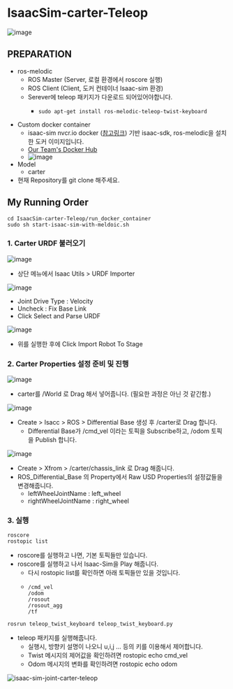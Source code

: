 # IsaacSim-carter-Teleop
![image](https://user-images.githubusercontent.com/69780812/129903573-0dbb98df-da47-4c87-ab13-d8683fcc0848.png)
## PREPARATION
- ros-melodic
  - ROS Master (Server, 로컬 환경에서 roscore 실행) 
  - ROS Client (Client, 도커 컨테이너 Isaac-sim 환경)
  - Serever에 teleop 패키지가 다운로드 되어있어야합니다.
    - ```shell
      sudo apt-get install ros-melodic-teleop-twist-keyboard
      ```
- Custom docker container
  - isaac-sim nvcr.io docker ([참고링크](https://docs.nvidia.com/ngc/ngc-overview/index.html#generating-api-key)) 기반 isaac-sdk, ros-melodic을 설치한 도커 이미지입니다.
  - [Our Team's Docker Hub](https://hub.docker.com/orgs/lottoworld777/repositories)
  - ![image](https://user-images.githubusercontent.com/69780812/129685629-71147ca7-b776-4600-a402-25bc2de71ac0.png)
- Model
  - carter
- 현재 Repository를 git clone 해주세요.
## My Running Order
```shell
cd IsaacSim-carter-Teleop/run_docker_container
sudo sh start-isaac-sim-with-meldoic.sh
```
### 1. Carter URDF 불러오기
![image](https://user-images.githubusercontent.com/69780812/129904216-45c73be0-6eeb-4c29-9685-a79175bb5458.png)
- 상단 메뉴에서 Isaac Utils > URDF Importer

![image](https://user-images.githubusercontent.com/69780812/129904351-74f53761-6b6e-4727-9203-3f051325792e.png)
- Joint Drive Type : Velocity
- Uncheck : Fix Base Link
- Click Select and Parse URDF

![image](https://user-images.githubusercontent.com/69780812/129904443-48e05415-7e9e-46a1-99ee-e23d9693779e.png)
- 위를 실행한 후에 Click Import Robot To Stage

### 2. Carter Properties 설정 준비 및 진행
![image](https://user-images.githubusercontent.com/69780812/129905467-cf7798a2-f6f4-473b-9cea-016aea018529.png)
- carter를 /World 로 Drag 해서 넣어줍니다. (필요한 과정은 아닌 것 같긴함.)

![image](https://user-images.githubusercontent.com/69780812/129905137-0260d966-408e-43a2-81e3-d7e32d4a5544.png)
- Create > Isacc > ROS > Differential Base 생성 후 /carter로 Drag 합니다.
  - Differential Base가 /cmd_vel 이라는 토픽을 Subscribe하고, /odom 토픽을 Publish 합니다.

![image](https://user-images.githubusercontent.com/69780812/129905771-5e8d5f6b-637d-431d-bd3d-d2cebf39954b.png)
- Create > Xfrom > /carter/chassis_link 로 Drag 해줍니다.
- ROS_Differential_Base 의 Property에서 Raw USD Properties의 설정값들을 변경해줍니다.
  - leftWheelJointName : left_wheel
  - rightWheelJointName : right_wheel

### 3. 실행
```shell
roscore
rostopic list
```
- roscore를 실행하고 나면, 기본 토픽들만 있습니다.
- roscore를 실행하고 나서 Isaac-Sim을 Play 해줍니다.
  - 다시 rostopic list를 확인하면 아래 토픽들만 있을 것입니다.
  - ```shell
    /cmd_vel
    /odom
    /rosout
    /rosout_agg
    /tf
    ```
```shell
rosrun teleop_twist_keyboard teleop_twist_keyboard.py
```
- teleop 패키지를 실행해줍니다.
  - 실행시, 방향키 설명이 나오니 u,i,j ... 등의 키를 이용해서 제어합니다.
  - Twist 메시지의 제어값을 확인하려면 rostopic echo cmd_vel
  - Odom 메시지의 변화를 확인하려면 rostopic echo odom

![isaac-sim-joint-carter-teleop](https://user-images.githubusercontent.com/69780812/129910526-d72dc24b-472e-4928-8c13-abda28e71e8b.gif)
